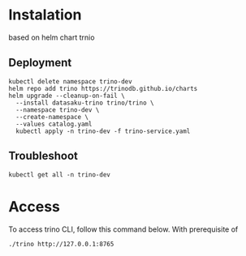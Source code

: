 # Instalation

based on helm chart trnio

## Deployment
```
kubectl delete namespace trino-dev
helm repo add trino https://trinodb.github.io/charts
helm upgrade --cleanup-on-fail \
  --install datasaku-trino trino/trino \
  --namespace trino-dev \
  --create-namespace \
  --values catalog.yaml
  kubectl apply -n trino-dev -f trino-service.yaml
```

## Troubleshoot
```
kubectl get all -n trino-dev
```
# Access 

To access trino CLI, follow this command below.
With prerequisite of 
```
./trino http://127.0.0.1:8765
```